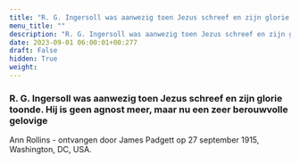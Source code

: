 ```yaml
---
title: "R. G. Ingersoll was aanwezig toen Jezus schreef en zijn glorie toonde. Hij is geen agnost meer, maar nu een zeer berouwvolle gelovige"
menu_title: ""
description: "R. G. Ingersoll was aanwezig toen Jezus schreef en zijn glorie toonde. Hij is geen agnost meer, maar nu een zeer berouwvolle gelovige"
date: 2023-09-01 06:00:01+00:277
draft: False
hidden: True
weight:
---
```

### R. G. Ingersoll was aanwezig toen Jezus schreef en zijn glorie toonde. Hij is geen agnost meer, maar nu een zeer berouwvolle gelovige

Ann Rollins - ontvangen door James Padgett op 27 september 1915, Washington, DC, USA.
